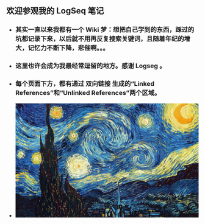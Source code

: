 ## 欢迎参观我的 LogSeq 笔记
- ### 其实一直以来我都有一个 Wiki 梦：想把自己学到的东西，踩过的坑都记录下来，以后就不用再反复搜索关键词，且随着年纪的增大，记忆力不断下降，悲催啊。。。
- ### 这里也许会成为我最经常逗留的地方。感谢 Logseg 。
- ### 每个页面下方，都有通过 双向链接 生成的“Linked References”和“Unlinked References”两个区域。
- ![starry-sky-1948523_1280.jpg](../assets/starry-sky-1948523_1280_1692609541707_0.jpg)